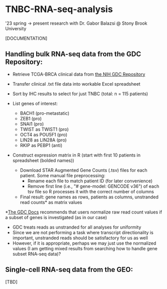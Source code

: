 # TNBC-RNA-seq-analysis
'23 spring -> present research with Dr. Gabor Balazsi @ Stony Brook University

[DOCUMENTATION]

## Handling bulk RNA-seq data from the GDC Repository:
  - Retrieve TCGA-BRCA clinical data from [the NIH GDC Repository](https://portal.gdc.cancer.gov/repository?filters=%7B%22op%22%3A%22and%22%2C%22content%22%3A%5B%7B%22content%22%3A%7B%22field%22%3A%22cases.project.project_id%22%2C%22value%22%3A%5B%22TCGA-BRCA%22%5D%7D%2C%22op%22%3A%22in%22%7D%2C%7B%22content%22%3A%7B%22field%22%3A%22files.cases.primary_site%22%2C%22value%22%3A%5B%22breast%22%5D%7D%2C%22op%22%3A%22in%22%7D%2C%7B%22content%22%3A%7B%22field%22%3A%22files.data_type%22%2C%22value%22%3A%5B%22Gene%20Expression%20Quantification%22%5D%7D%2C%22op%22%3A%22in%22%7D%2C%7B%22op%22%3A%22in%22%2C%22content%22%3A%7B%22field%22%3A%22files.experimental_strategy%22%2C%22value%22%3A%5B%22RNA-Seq%22%5D%7D%7D%5D%7D&searchTableTab=files)
  - Transfer clinical .txt file data into workable Excel spreadsheet
  - Sort by IHC results to select for just TNBC (total: n = 115 patients)
  
  - List genes of interest:
      - BACH1 (pro-metastatic)
      - ZEB1 (pro)
      - SNAI1 (pro)
      - TWIST as TWIST1 (pro)
      - OCT4 as POU5F1 (pro)
      - LIN28 as LIN28A (pro)
      - RKIP as PEBP1 (anti)
      
  - Construct expression matrix in R (start with first 10 patients in spreadsheet (bolded names))
      - Download STAR Augmented Gene Counts (.tsv) files for each patient. Some manual file preprocessing:
          - Rename each file to match patient ID (for later convenience)
          - Remove first line (i.e., "# gene-model: GENCODE v36") of each tsv file so R processes it with the correct number of columns
      - Final result: gene names as rows, patients as columns, unstranded read counts* as matrix values

*[The GDC Docs](https://docs.gdc.cancer.gov/Data/Bioinformatics_Pipelines/Expression_mRNA_Pipeline/) recommends that users normalize raw read count values if a subset of genes is investigated (as in our case)
  - GDC treats reads as unstranded for all analyses for uniformity
  - Since we are not performing a task where transcript directionality is important, unstranded reads should be satisfactory for us as well
  - However, if it is appropriate, perhaps we may just use the normalized values (I am getting mixed results from searching how to handle gene subset RNA-seq data)?

## Single-cell RNA-seq data from the GEO: 
[TBD]



